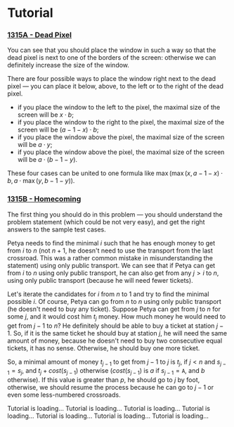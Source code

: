 # Tutorial


### [1315A - Dead Pixel](../problems/A._Dead_Pixel.md "Codeforces Round 623 (Div. 2, based on VK Cup 2019-2020 - Elimination Round, Engine)")

You can see that you should place the window in such a way so that the dead pixel is next to one of the borders of the screen: otherwise we can definitely increase the size of the window.

There are four possible ways to place the window right next to the dead pixel — you can place it below, above, to the left or to the right of the dead pixel. 

* if you place the window to the left to the pixel, the maximal size of the screen will be $x \cdot b$;
* if you place the window to the right to the pixel, the maximal size of the screen will be $(a - 1 - x) \cdot b$;
* if you place the window above the pixel, the maximal size of the screen will be $a \cdot y$;
* if you place the window above the pixel, the maximal size of the screen will be $a \cdot (b - 1 - y)$.

These four cases can be united to one formula like $\max(\max(x, a-1-x) \cdot b, a \cdot \max(y, b-1-y))$.

 
### [1315B - Homecoming](../problems/B._Homecoming.md "Codeforces Round 623 (Div. 2, based on VK Cup 2019-2020 - Elimination Round, Engine)")

The first thing you should do in this problem — you should understand the problem statement (which could be not very easy), and get the right answers to the sample test cases. 

Petya needs to find the minimal $i$ such that he has enough money to get from $i$ to $n$ (not $n+1$, he doesn't need to use the transport from the last crossroad. This was a rather common mistake in misunderstanding the statement) using only public transport. We can see that if Petya can get from $i$ to $n$ using only public transport, he can also get from any $j>i$ to $n$, using only public transport (because he will need fewer tickets).

Let's iterate the candidates for $i$ from $n$ to $1$ and try to find the minimal possible $i$. Of course, Petya can go from $n$ to $n$ using only public transport (he doesn't need to buy any ticket). Suppose Petya can get from $j$ to $n$ for some $j$, and it would cost him $t_j$ money. How much money he would need to get from $j-1$ to $n$? He definitely should be able to buy a ticket at station $j-1$. So, if it is the same ticket he should buy at station $j$, he will need the same amount of money, because he doesn't need to buy two consecutive equal tickets, it has no sense. Otherwise, he should buy one more ticket. 

So, a minimal amount of money $t_{j-1}$ to get from $j-1$ to $j$ is $t_j$, if $j<n$ and $s_{j-1}=s_j$, and $t_j+cost(s_{j-1})$ otherwise ($cost(s_{j-1})$ is $a$ if $s_{j-1} = \texttt{A}$, and $b$ otherwise). If this value is greater than $p$, he should go to $j$ by foot, otherwise, we should resume the process because he can go to $j-1$ or even some less-numbered crossroads.

 Tutorial is loading... Tutorial is loading... Tutorial is loading... Tutorial is loading... Tutorial is loading... Tutorial is loading... Tutorial is loading...